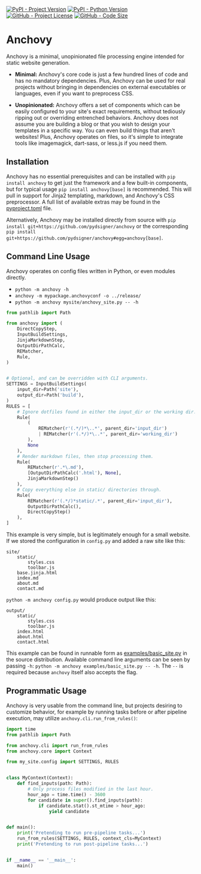 [![PyPI - Project Version](https://img.shields.io/pypi/v/anchovy)](https://pypi.org/project/anchovy)
[![PyPI - Python Version](https://img.shields.io/pypi/pyversions/anchovy)](https://pypi.org/project/anchovy)
[![GitHub - Project License](https://img.shields.io/github/license/pydsigner/anchovy)](https://github.com/pydsigner/anchovy)
[![GitHub - Code Size](https://img.shields.io/github/languages/code-size/pydsigner/anchovy)](https://github.com/pydsigner/anchovy)

# Anchovy

Anchovy is a minimal, unopinionated file processing engine intended for static
website generation.

* **Minimal:** Anchovy's core code is just a few hundred lines of code and has
  no mandatory dependencies. Plus, Anchovy can be used for real projects without
  bringing in dependencies on external executables or languages, even if you
  want to preprocess CSS.

* **Unopinionated:** Anchovy offers a set of components which can be easily
  configured to your site's exact requirements, without tediously ripping out
  or overriding entrenched behaviors. Anchovy does not assume you are building
  a blog or that you wish to design your templates in a specific way. You can
  even build things that aren't websites! Plus, Anchovy operates on files, so
  it's simple to integrate tools like imagemagick, dart-sass, or less.js if you
  need them.

## Installation

Anchovy has no essential prerequisites and can be installed with
`pip install anchovy` to get just the framework and a few built-in components,
but for typical usage `pip install anchovy[base]` is recommended. This will
pull in support for Jinja2 templating, markdown, and Anchovy's CSS preprocessor.
A full list of available extras may be found in the [pyproject.toml](./pyproject.toml)
file.

Alternatively, Anchovy may be installed directly from source with
`pip install git+https://github.com/pydsigner/anchovy` or the corresponding
`pip install git+https://github.com/pydsigner/anchovy#egg=anchovy[base]`.

## Command Line Usage

Anchovy operates on config files written in Python, or even modules directly.

* `python -m anchovy -h`
* `anchovy -m mypackage.anchovyconf -o ../release/`
* `python -m anchovy mysite/anchovy_site.py -- -h`

```python
from pathlib import Path

from anchovy import (
    DirectCopyStep,
    InputBuildSettings,
    JinjaMarkdownStep,
    OutputDirPathCalc,
    REMatcher,
    Rule,
)


# Optional, and can be overridden with CLI arguments.
SETTINGS = InputBuildSettings(
    input_dir=Path('site'),
    output_dir=Path('build'),
)
RULES = [
    # Ignore dotfiles found in either the input_dir or the working dir.
    Rule(
        (
            REMatcher(r'(.*/)*\..*', parent_dir='input_dir')
            | REMatcher(r'(.*/)*\..*', parent_dir='working_dir')
        ),
        None
    ),
    # Render markdown files, then stop processing them.
    Rule(
        REMatcher(r'.*\.md'),
        [OutputDirPathCalc('.html'), None],
        JinjaMarkdownStep()
    ),
    # Copy everything else in static/ directories through.
    Rule(
        REMatcher(r'(.*/)*static/.*', parent_dir='input_dir'),
        OutputDirPathCalc(),
        DirectCopyStep()
    ),
]
```

This example is very simple, but is legitimately enough for a small website.
If we stored the configuration in `config.py` and added a raw site like this:
```
site/
    static/
        styles.css
        toolbar.js
    base.jinja.html
    index.md
    about.md
    contact.md
```
 `python -m anchovy config.py` would produce output like this:
```
output/
    static/
        styles.css
        toolbar.js
    index.html
    about.html
    contact.html
```

This example can be found in runnable form as [examples/basic_site.py](./examples/basic_site.py)
in the source distribution. Available command line arguments can be seen by
passing `-h`: `python -m anchovy examples/basic_site.py -- -h`. The `--` is
required because `anchovy` itself also accepts the flag.

## Programmatic Usage

Anchovy is very usable from the command line, but projects desiring to
customize behavior, for example by running tasks before or after pipeline
execution, may utilize `anchovy.cli.run_from_rules()`:

```python
import time
from pathlib import Path

from anchovy.cli import run_from_rules
from anchovy.core import Context

from my_site.config import SETTINGS, RULES


class MyContext(Context):
    def find_inputs(path: Path):
        # Only process files modified in the last hour.
        hour_ago = time.time() - 3600
        for candidate in super().find_inputs(path):
            if candidate.stat().st_mtime > hour_ago:
                yield candidate


def main():
    print('Pretending to run pre-pipeline tasks...')
    run_from_rules(SETTINGS, RULES, context_cls=MyContext)
    print('Pretending to run post-pipeline tasks...')


if __name__ == '__main__':
    main()
```
